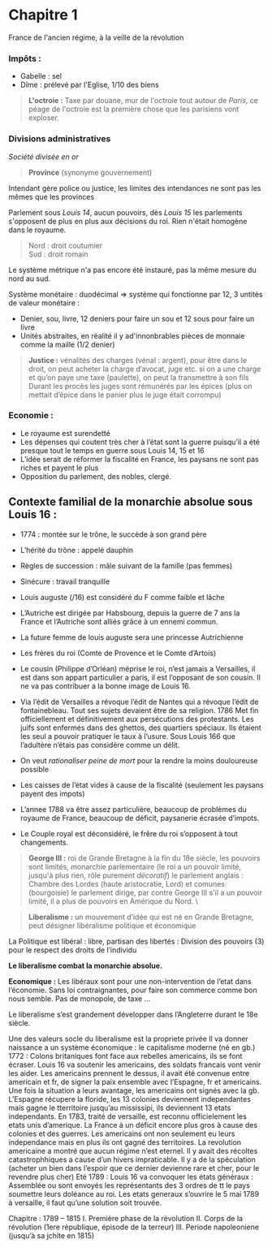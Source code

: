 # Chapitre 1

France de l'ancien régime, à la veille de la révolution

### Impôts :

- Gabelle : sel
- Dîme : prélevé par l'Eglise, 1/10 des biens


> **L'octroie :** Taxe par douane, mur de l'octroie tout autour de _Paris_, ce péage de l'octroie est la première chose que les parisiens vont exploser.

### Divisions administratives

*Société divisée en or*

> **Province** (synonyme gouvernement)

Intendant gère police ou justice, les limites des intendances ne sont pas les mêmes que les provinces


Parlement sous *Louis 14*, aucun pouvoirs, dès *Louis 15* les parlements s'opposent de plus en plus aux décisions du roi. Rien n'était homogène dans le royaume.

> Nord : droit coutumier
\
> Sud : droit romain

Le système métrique n'a pas encore été instauré, pas la même mesure du nord au sud.

Système monétaire : duodécimal => système qui fonctionne par 12, 3 untités de valeur monétaire :
- Denier, sou, livre, 12 deniers pour faire un sou et 12 sous pour faire un livre
- Unités abstraites, en réalité il y ad'innonbrables pièces de monnaie comme la maille (1/2 denier)

> **Justice :** vénalités des charges (vénal : argent), pour être dans le droit, on peut acheter la charge d’avocat, juge etc. si on a une charge et qu’on paye une taxe (paulette), on peut la transmettre à son fils\
> Durant les procès les juges sont rémunérés par les épices (plus on mettait d’épice dans le panier plus le juge était corrompu)

### Economie :

- Le royaume est surendetté
- Les dépenses qui coutent très cher à l’état sont la guerre puisqu’il a été presque tout le temps en guerre sous Louis 14, 15 et 16 
- L’idée serait de réformer la fiscalité en France, les paysans ne sont pas riches et payent le plus
- Opposition du parlement, des nobles, clergé.

## Contexte familial de la monarchie absolue sous Louis 16 :

- 1774 : montée sur le trône, le succède à son grand père 

- L’hérité du trône : appelé dauphin 

- Règles de succession : mâle suivant de la famille (pas femmes)

- Sinécure : travail tranquille 

- Louis auguste (/16) est considéré du F comme faible et lâche

- L’Autriche est dirigée par Habsbourg, depuis la guerre de 7 ans la France et l’Autriche sont alliés grâce à un ennemi commun.

- La future femme de louis auguste sera une princesse Autrichienne

- Les frères du roi (Comte de Provence et le Comte d’Artois)  

- Le cousin (Philippe d’Orléan) méprise le roi, n’est jamais a Versailles, il est dans son appart particulier a paris, il est l’opposant de son cousin. Il ne va pas contribuer a la bonne image de Louis 16.

- Via l’édit de Versailles a révoque l’édit de Nantes qui a révoque l’édit de fontainebleau. Tout ses sujets devaient être de sa religion. 1786 Met fin officiellement et définitivement aux persécutions des protestants. Les juifs sont enfermés dans des ghettos, des quartiers spéciaux. Ils étaient les seul a pouvoir pratiquer le taux à l’usure. Sous Louis 166 que l’adultère n’étais pas considère comme un délit.

- On veut *rationaliser peine de mort* pour la rendre la moins douloureuse possible

- Les caisses de l’état vides à cause de la fiscalité (seulement les paysans payent des impots)

- L’annee 1788 va être assez particulière, beaucoup de problèmes du royaume de France, beaucoup de déficit, paysanerie écrasée d’impots.

- Le Couple royal est déconsidéré, le frêre du roi s’opposent à tout changements.

> **George III :** roi de Grande Bretagne à la fin du 18e siècle, les pouvoirs sont limités, monarchie parlementaire (le roi a un pouvoir limité, jusqu'à plus rien, rôle purement *décoratif*) le parlement anglais : Chambre des Lordes (haute aristocratie, Lord) et comunes (bourgoisie) le parlement dirige, par contre George III s'il a un pouvoir limité, il a plus de pouvoirs en Amérique du Nord.
\

> **Liberalisme :** un mouvement d’idée qui est né en Grande Bretagne, peut désigner libéralisme politique et économique


La Politique est libéral : libre, partisan des libertés : Division des pouvoirs (3) pour le respect des droits de l’individu

**Le liberalisme combat la monarchie absolue.**

**Economique :** Les libéraux sont pour une non-intervention de l’etat dans l’économie. Sans loi contraignantes, pour faire son commerce comme bon nous semble. Pas de monopole, de taxe …

Le liberalisme  s’est grandement développer dans l’Angleterre durant le 18e siècle.

Une des valeurs socle du liberalisme est la propriete privée
Il va donner naissance a un système économique : le capitalisme moderne (né en gb.)
1772 : Colons britaniques font face aux rebelles americains, ils se font écraser. Louis 16 va soutenir les americains, des soldats francais vont venir les aider. 
Les americains prennent le dessus, il avait été convenue entre americain et fr, de signer la paix ensemble avec l’Espagne, fr et americains. Une fois la situation a leurs avantage, les americains ont signés avec la gb. L’Espagne récupere la floride, les 13 colonies deviennent independantes mais gagne le tterritoire jusqu’au mississipi, ils deviennent 13 etats independants.
En 1783, traité de versaille, est reconnu officielement les etats unis d’amerique.
La France à un déficit encore plus gros à cause des colonies et des guerres. 
Les americains ont non seulement eu leurs independance mais en plus ils ont gagné des territoires.
La revolution americaine a montré que aucun régime n’est eternel. 
Il y avait des récoltes catastrophhiques a cause d’un hivers impraticable. Il y a de la spéculation (acheter un bien dans l’espoir que ce dernier devienne rare et cher, pour le revendre plus cher) 
Eté 1789 : Louis 16 va convoquer les états généraux : Assemblée ou sont envoyés les représentants des 3 ordres de tt le pays soumettre leurs doléance au roi. Les etats generaux s’ouvrire le 5 mai 1789 à versaille, il faut qu’une solution soit trouvée. 

Chapitre : 1789 – 1815
    I. Première phase de la révolution
    II. Corps de la révolution (1ere république, épisode de la terreur)
    III. Periode napoleoniene (jusqu’à sa jchite en 1815)

